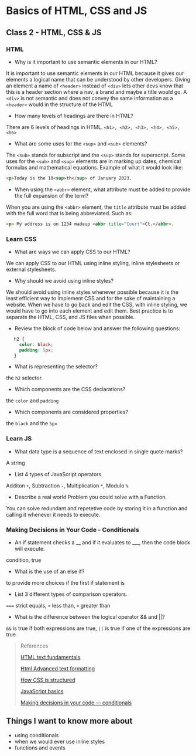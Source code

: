 # Basics of HTML, CSS and JS

## Class 2 - HTML, CSS & JS

### HTML
- Why is it important to use semantic elements in our HTML?

It is important to use semantic elements in our HTML because it gives our elements a logical name that can be understood by other developers. Giving an element a name of `<header>` instead of `<div>` lets other devs know that this is a header section where a nav, a brand and maybe a title would go. A `<div>` is not semantic and does not convey the same information as a `<header>` would in the structure of the HTML

- How many levels of headings are there in HTML?

There are 6 levels of headings in HTML. `<h1>, <h2>, <h3>, <h4>, <h5>, <h6>`

- What are some uses for the `<sup>` and `<sub>` elements?

The `<sub>` stands for subscript and the `<sup>` stands for superscript. Some uses for the `<sub>` and `<sup>` elements are in marking up dates, chemical formulas and mathematical equations. 
Example of what it would look like: 


```html
<p>Today is the 10<sup>th</sup> of January 2023.
```

- When using the `<abbr>` element, what attribute must be added to provide the full expansion of the term?

When you are using the `<abbr>` element, the `title` attribute must be added with the full word that is being abbreviated. Such as:


```html
<p> My address is on 1234 madeup <abbr title="Court">Ct.</abbr>.
```


### Learn CSS
- What are ways we can apply CSS to our HTML?

We can apply CSS to our HTML using inline styling, inline stylesheets or external stylesheets. 

- Why should we avoid using inline styles?

We should avoid using inline styles whenever possible because it is the least efficient way to implement CSS and for the sake of maintaining a website. When we have to go back and edit the CSS, with inline styling, we would have to go into each element and edit them. Best practice is to separate the HTML, CSS, and JS files when possible.

- Review the block of code below and answer the following questions:

```css
   h2 {
     color: black;
     padding: 5px;
   }
```

- What is representing the selector?

the `h2` selector.

- Which components are the CSS declarations?

the `color` and `padding`

- Which components are considered properties?

the `black` and the `5px`

### Learn JS
- What data type is a sequence of text enclosed in single quote marks?

A string

- List 4 types of JavaScript operators.

Additon `+`, Subtraction `-`, Multiplication `*`, Modulo `%`

- Describe a real world Problem you could solve with a Function.

You can solve redundant and repetetive code by storing it in a function and calling it whenever it needs to execute.

### Making Decisions in Your Code - Conditionals

- An if statement checks a __ and if it evaluates to ___, then the code block will execute.

condition, true

- What is the use of an else if?

to provide more choices if the first if statement is 

- List 3 different types of comparison operators.

`===` strict equals, `<` less than, `>` greater than

- What is the difference between the logical operator && and ||?

`&&` is true if both expressions are true, `||` is true if one of the expressions are true

>References
>
>[HTML text fundamentals](https://developer.mozilla.org/en-US/docs/Learn/HTML/Introduction_to_HTML/HTML_text_fundamentals)
>
>[Html Advanced text formatting](https://developer.mozilla.org/en-US/docs/Learn/HTML/Introduction_to_HTML/Advanced_text_formatting)
>
>[How CSS is structured](https://developer.mozilla.org/en-US/docs/Learn/CSS/First_steps/How_CSS_is_structured)
>
>[JavaScript basics](https://developer.mozilla.org/en-US/docs/Learn/Getting_started_with_the_web/JavaScript_basics)
>
>[Making decisions in your code — conditionals](https://developer.mozilla.org/en-US/docs/Learn/JavaScript/Building_blocks/conditionals)

## Things I want to know more about
- using conditionals
- when we would ever use inline styles
- functions and events